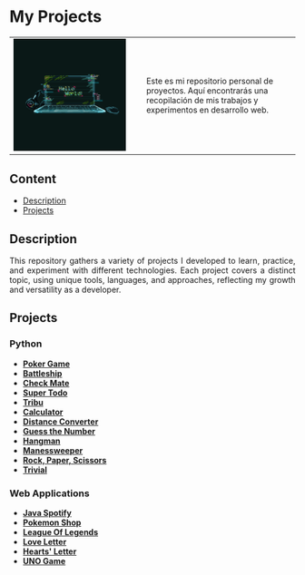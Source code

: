 # My Projects

<div align=center>
  <table>
    <tr>
      <td><img src="./extras/laptot.gif" alt="me" width="90%"></td>
      <td>Este es mi repositorio personal de proyectos. Aquí encontrarás una recopilación de mis trabajos y experimentos en desarrollo web.</td>
    </tr>
  </table>
</div>

<div align=justify>

## Content
- [Description](#description)
- [Projects](#projects)

## Description
This repository gathers a variety of projects I developed to learn, practice, and experiment with different technologies. Each project covers a distinct topic, using unique tools, languages, and approaches, reflecting my growth and versatility as a developer.

## Projects

### Python
  - [__Poker Game__](https://github.com/Chugani05/PokerGame.git)
  - [__Battleship__](https://github.com/Chugani05/BattleShip.git)
  - [__Check Mate__](https://github.com/Chugani05/CheckMate.git)
  - [__Super Todo__](https://github.com/Chugani05/SuperTodo.git)
  - [__Tribu__](https://github.com/Chugani05/Tribu.git)
  - [__Calculator__](./projects/python/calculator/calc.py)
  - [__Distance Converter__](./projects/python/distance_converter/dconverter.py)
  - [__Guess the Number__](./projects/python/guess_the_number/guessthenumber.py)
  - [__Hangman__](./projects/python/hangman/hangman.py)
  - [__Manessweeper__](./projects/python/manesweeper/manesweeper.py)
  - [__Rock, Paper, Scissors__](./projects/python/rock_paper_scissors/rps.py)
  - [__Trivial__](./projects/python/trivial/trivial.py)

### Web Applications
  - [__Java Spotify__](https://github.com/Chugani05/JavaSpotify.git)
  - [__Pokemon Shop__](https://github.com/Chugani05/PokemonShop.git)
  - [__League Of Legends__](https://github.com/Chugani05/LeagueOfLegends.git)
  - [__Love Letter__](./projects/web-apps/hearts_letter/index.html)
  - [__Hearts' Letter__](./projects/web-apps/hearts_letter/index.html)
  - [__UNO Game__](https://github.com/Chugani05/UNOgame.git)
